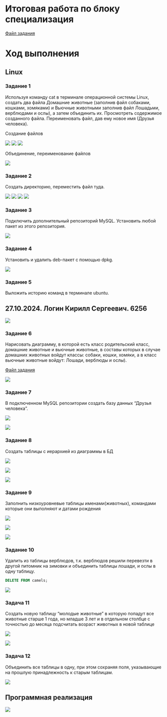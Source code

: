 # Итоговая работа по блоку специализация

<a href="task/Итоговая%20аттестация.pdf" target="_blank">Файл задания</a>

# Ход выполнения

## Linux

### Задание 1 
Используя команду cat в терминале операционной системы Linux, создать два файла Домашние животные (заполнив файл собаками, кошками, хомяками) и Вьючные животными заполнив файл Лошадьми, верблюдами и ослы), а затем объединить их. Просмотреть содержимое созданного файла. Переименовать файл, дав ему новое имя (Друзья человека).

Создание файлов

![](test/image1.png)
![](test/image8.png)
![](test/image9.png)

Объединение, переименование файлов

![](test/image30.png)


### Задание 2

Создать директорию, переместить файл туда. 

![](test/image3.png)
![](test/image4.png)
![](test/image5.png)
![](test/image7.png)

### Задание 3 

Подключить дополнительный репозиторий MySQL. Установить любой пакет из этого репозитория.

![](test/image11.png)

### Задание 4

Установить и удалить deb-пакет с помощью dpkg. 

![](test/image12.png)

### Задание 5

Выложить историю команд в терминале ubuntu.

## 27.10.2024. Логин Кирилл Сергеевич. 6256

![](test/image13.png)

### Задание 6 

Нарисовать диаграмму, в которой есть класс родительский класс, домашние
животные и вьючные животные, в составы которых в случае домашних
животных войдут классы: собаки, кошки, хомяки, а в класс вьючные животные
войдут: Лошади, верблюды и ослы).

<a href="diagram/UML.drawio" target="_blank">Файл задания</a>

![](test/img14.png)

### Задание 7

В подключенном MySQL репозитории создать базу данных “Друзья
человека”.

![](test/img15.png)

![](test/img16.png)

### Задание 8

Создать таблицы с иерархией из диаграммы в БД

![](test/img16.png)

![](test/img18.png)

![](test/img19.png)

### Задание 9

Заполнить низкоуровневые таблицы именами(животных), командами
которые они выполняют и датами рождения

![](test/img20.png)

![](test/img21.png)

![](test/img23.png)

[](test/img25.png)

### Задание 10

Удалить из таблицы верблюдов, т.к. верблюдов решили перевезти в другой
питомник на зимовки и объединить таблицы лошади, и ослы в одну таблицу. 

```sql
DELETE FROM camels;
```
![](test/img26.png)

### Задача 11

Создать новую таблицу “молодые животные” в которую попадут все
животные старше 1 года, но младше 3 лет и в отдельном столбце с точностью
до месяца подсчитать возраст животных в новой таблице

![](test/img27.png)

![](test/img28.png)

### Задача 12

Объединить все таблицы в одну, при этом сохраняя поля, указывающие на
прошлую принадлежность к старым таблицам.

![](image/img28.png)

## Программная реализация

![](test/image30.png)
